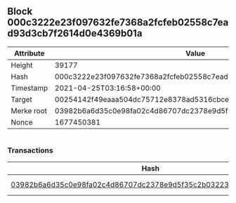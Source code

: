 ## Block 000c3222e23f097632fe7368a2fcfeb02558c7ead93d3cb7f2614d0e4369b01a

Attribute | Value
--- | ---
Height | 39177
Hash | 000c3222e23f097632fe7368a2fcfeb02558c7ead93d3cb7f2614d0e4369b01a
Timestamp | 2021-04-25T03:16:58+00:00
Target | 00254142f49eaaa504dc75712e8378ad5316cbcead634704b3734b6271167cc4
Merke root | 03982b6a6d35c0e98fa02c4d86707dc2378e9d5f35c2b032234be7eeb669d0d5
Nonce | 1677450381

```

```

### Transactions

Hash | Amount
--- | ---
[03982b6a6d35c0e98fa02c4d86707dc2378e9d5f35c2b032234be7eeb669d0d5](03982b6a6d35c0e98fa02c4d86707dc2378e9d5f35c2b032234be7eeb669d0d5.md) | 10.00000000 SKEPTI 
